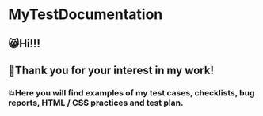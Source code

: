 # MyTestDocumentation
## 😸Hi!!!
## 💙Thank you for your interest in my work!
### 💥Here you will find examples of my test cases, checklists, bug reports, HTML / CSS practices and test plan.
